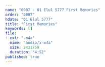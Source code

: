 ```yaml
---
name: "0007 - 01 Elul 5777 First Memories"
order: "0007"
hdate: "01 Elul 5777"
title: "First Memories"
keywords: []
file:
- ext: ".m4a"
  mime: "audio/x-m4a"
  size: 2431759
  duration: "4:52"
published: true
---
```


